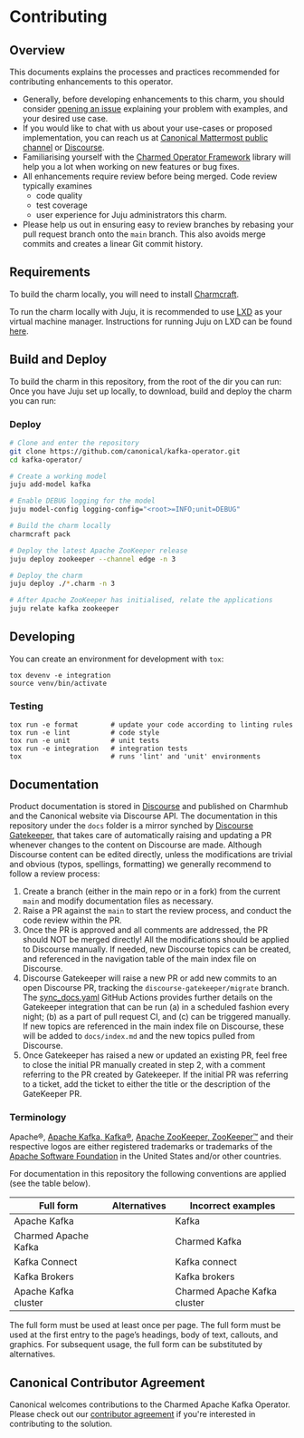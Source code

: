 # Contributing

## Overview

This documents explains the processes and practices recommended for contributing enhancements to this operator.

- Generally, before developing enhancements to this charm, you should consider [opening an issue](https://github.com/canonical/kafka-operator/issues) explaining your problem with examples, and your desired use case.
- If you would like to chat with us about your use-cases or proposed implementation, you can reach us at [Canonical Mattermost public channel](https://chat.charmhub.io/charmhub/channels/charm-dev) or [Discourse](https://discourse.charmhub.io/).
- Familiarising yourself with the [Charmed Operator Framework](https://juju.is/docs/sdk) library will help you a lot when working on new features or bug fixes.
- All enhancements require review before being merged. Code review typically examines
  - code quality
  - test coverage
  - user experience for Juju administrators this charm.
- Please help us out in ensuring easy to review branches by rebasing your pull request branch onto the `main` branch. This also avoids merge commits and creates a linear Git commit history.

## Requirements

To build the charm locally, you will need to install [Charmcraft](https://juju.is/docs/sdk/install-charmcraft).

To run the charm locally with Juju, it is recommended to use [LXD](https://linuxcontainers.org/lxd/introduction/) as your virtual machine manager. Instructions for running Juju on LXD can be found [here](https://juju.is/docs/olm/lxd).

## Build and Deploy

To build the charm in this repository, from the root of the dir you can run:
Once you have Juju set up locally, to download, build and deploy the charm you can run:

### Deploy

```bash
# Clone and enter the repository
git clone https://github.com/canonical/kafka-operator.git
cd kafka-operator/

# Create a working model
juju add-model kafka

# Enable DEBUG logging for the model
juju model-config logging-config="<root>=INFO;unit=DEBUG"

# Build the charm locally
charmcraft pack

# Deploy the latest Apache ZooKeeper release
juju deploy zookeeper --channel edge -n 3

# Deploy the charm
juju deploy ./*.charm -n 3

# After Apache ZooKeeper has initialised, relate the applications
juju relate kafka zookeeper
```

## Developing

You can create an environment for development with `tox`:

```shell
tox devenv -e integration
source venv/bin/activate
```

### Testing

```shell
tox run -e format        # update your code according to linting rules
tox run -e lint          # code style
tox run -e unit          # unit tests
tox run -e integration   # integration tests
tox                      # runs 'lint' and 'unit' environments
```

## Documentation

Product documentation is stored in [Discourse](https://discourse.charmhub.io/t/charmed-apache-kafka-documentation/10288) and published on Charmhub and the Canonical website via Discourse API. 
The documentation in this repository under the `docs` folder is a mirror synched by [Discourse Gatekeeper](https://github.com/canonical/discourse-gatekeeper), that takes care of automatically raising and updating a PR whenever changes to the content on Discourse are made.
Although Discourse content can be edited directly, unless the modifications are trivial and obvious (typos, spellings, formatting) we generally recommend to follow a review process:

1. Create a branch (either in the main repo or in a fork) from the current `main` and modify documentation files as necessary.
2. Raise a PR against the `main` to start the review process, and conduct the code review within the PR.
3. Once the PR is approved and all comments are addressed, the PR should NOT be merged directly! All the modifications should be applied to Discourse manually. If needed, new Discourse topics can be created, and referenced in the navigation table of the main index file on Discourse.
4. Discourse Gatekeeper will raise a new PR or add new commits to an open Discourse PR, tracking the `discourse-gatekeeper/migrate` branch. The [sync_docs.yaml](https://github.com/canonical/kafka-operator/actions/workflows/sync_docs.yaml) GitHub Actions provides further details on the Gatekeeper integration that can be run (a) in a scheduled fashion every night; (b) as a part of pull request CI, and (c) can be triggered manually. If new topics are referenced in the main index file on Discourse, these will be added to `docs/index.md` and the new topics pulled from Discourse.
5. Once Gatekeeper has raised a new or updated an existing PR, feel free to close the initial PR manually created in step 2, with a comment referring to the PR created by Gatekeeper. If the initial PR was referring to a ticket, add the ticket to either the title or the description of the GateKeeper PR.

### Terminology

Apache®, [Apache Kafka, Kafka®](https://kafka.apache.org/), [Apache ZooKeeper, ZooKeeper™](https://zookeeper.apache.org/) and their respective logos are either registered trademarks or trademarks of the [Apache Software Foundation](https://www.apache.org/) in the United States and/or other countries.

For documentation in this repository the following conventions are applied (see the table below).

| Full form | Alternatives | Incorrect examples |
| -------- | ------- | ------- |
| Apache Kafka | | Kafka |
| Charmed Apache Kafka | | Charmed Kafka |
| Kafka Connect | | Kafka connect |
| Kafka Brokers | | Kafka brokers|
| Apache Kafka cluster | | Charmed Apache Kafka cluster |

The full form must be used at least once per page.
The full form must be used at the first entry to the page’s headings, body of text, callouts, and graphics.
For subsequent usage, the full form can be substituted by alternatives.

## Canonical Contributor Agreement

Canonical welcomes contributions to the Charmed Apache Kafka Operator. Please check out our [contributor agreement](https://ubuntu.com/legal/contributors) if you're interested in contributing to the solution.
